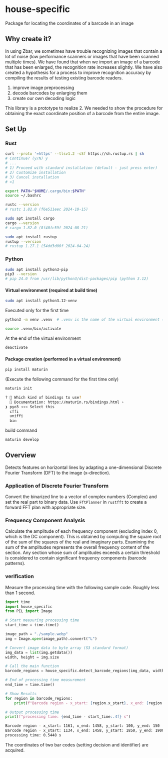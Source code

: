 # house-specific

Package for locating the coordinates of a barcode in an image

## Why create it?

In using Zbar, we sometimes have trouble recognizing images that contain a lot of noise (low performance scanners or images that have been scanned multiple times).
We have found that when we import an image of a barcode that has been enlarged, the recognition rate increases slightly.
We have also created a hypothesis for a process to improve recognition accuracy by compiling the results of testing existing barcode readers.

1. improve image preprocessing
2. decode barcodes by enlarging them
3. create our own decoding logic

This library is a prototype to realize 2. We needed to show the procedure for obtaining the exact coordinate position of a barcode from the entire image.


## Set Up

### Rust

```bash
curl --proto '=https' --tlsv1.2 -sSf https://sh.rustup.rs | sh
# Continue? (y/N) y
# ...
# 1) Proceed with standard installation (default - just press enter)
# 2) Customize installation
# 3) Cancel installation
# >1
```

```bash
export PATH="$HOME/.cargo/bin:$PATH"
source ~/.bashrc
```

```bash
rustc --version
# rustc 1.82.0 (f6e511eec 2024-10-15)
```

```bash
sudo apt install cargo
cargo --version
# cargo 1.82.0 (8f40fc59f 2024-08-21)
```

```bash
sudo apt install rustup
rustup --version
# rustup 1.27.1 (54dd3d00f 2024-04-24)
```


### Python

```bash
sudo apt install python3-pip
pip3 --version
# pip 24.0 from /usr/lib/python3/dist-packages/pip (python 3.12)
```

#### Virtual environment (required at build time)

```bash
sudo apt install python3.12-venv
```

Executed only for the first time

```bash
python3 -m venv .venv  # .venv is the name of the virtual environment (optional)
```

```bash
source .venv/bin/activate
```

At the end of the virtual environment

```bash
deactivate
```

#### Package creation (performed in a virtual environment)

```bash
pip install maturin
```

(Execute the following command for the first time only)

```bash
maturin init
```

```bash
? 🤷 Which kind of bindings to use?
  📖 Documentation: https://maturin.rs/bindings.html ›
❯ pyo3 <<< Select this
  cffi
  uniffi
  bin
```

build command

```bash
maturin develop
```

## Overview

Detects features on horizontal lines by adapting a one-dimensional Discrete Fourier Transform (DFT) to the image (x-direction).

### Application of Discrete Fourier Transform

Convert the binarized line to a vector of complex numbers (Complex<f32>) and set the real part to binary data.
Use `FftPlanner` in `rustfft` to create a forward FFT plan with appropriate size.

### Frequency Component Analysis

Calculate the amplitude of each frequency component (excluding index 0, which is the DC component). This is obtained by computing the square root of the sum of the squares of the real and imaginary parts.
Examining the sum of the amplitudes represents the overall frequency content of the section.
Any section whose sum of amplitudes exceeds a certain threshold is considered to contain significant frequency components (barcode patterns).

### verification

Measure the processing time with the following sample code. Roughly less than 1 second.

```py
import time
import house_specific
from PIL import Image

# Start measuring processing time
start_time = time.time()

image_path = "./sample.webp"
img = Image.open(image_path).convert("L")

# Convert image data to byte array (S3 standard format)
img_data = list(img.getdata())
width, height = img.size

# Call the main function
barcode_regions = house_specific.detect_barcode_regions(img_data, width, height)

# End of processing time measurement
end_time = time.time()

# Show Results
for region in barcode_regions:
    print(f"Barcode region - x_start: {region.x_start}, x_end: {region.x_end}, y_start: {region.y_start}, y_end: {region.y_end}")

# Output processing time
print(f"processing time: {end_time - start_time:.4f} s")

```

```bash
Barcode region - x_start: 1161, x_end: 1458, y_start: 100, y_end: 150
Barcode region - x_start: 1134, x_end: 1458, y_start: 1850, y_end: 1900
processing time: 0.5448 s
```

The coordinates of two bar codes (setting decision and identifier) are acquired.
